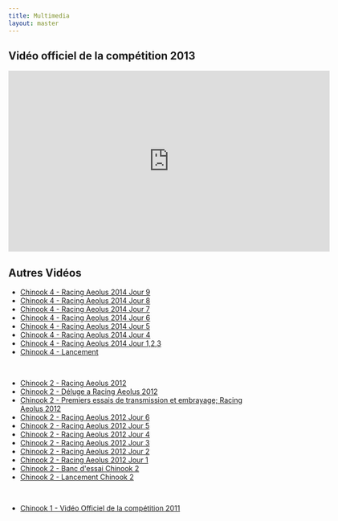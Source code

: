 ```yaml
---
title: Multimedia
layout: master
---
```


## Vidéo officiel de la compétition 2013

<div style="width:640px;margin:0 auto;">
  <!-- enlever allow fullscreen si vous copier de youtube (le fullscreen marche pareil, ça fuck juste pas) -->
  <iframe width="640" height="360" src="http://www.youtube.com/embed/B507yxnqjKI" frameborder="0" > </iframe>
</div>

## Autres Vidéos

- [Chinook 4 - Racing Aeolus 2014 Jour 9](https://www.youtu.be/STMsd2MvRAw)
- [Chinook 4 - Racing Aeolus 2014 Jour 8](https://www.youtube.com/watch?v=rXXIQrS2KW0)
- [Chinook 4 - Racing Aeolus 2014 Jour 7](https://www.youtube.com/watch?v=cTWXgBH2uKE)
- [Chinook 4 - Racing Aeolus 2014 Jour 6](https://www.youtube.com/watch?v=x77QZia7cAE)
- [Chinook 4 - Racing Aeolus 2014 Jour 5](https://www.youtube.com/watch?v=cqI0bNSAt8I)
- [Chinook 4 - Racing Aeolus 2014 Jour 4](https://www.youtube.com/watch?v=AlWiVT3gD-U)
- [Chinook 4 - Racing Aeolus 2014 Jour 1,2,3](https://www.youtube.com/watch?v=9PjzKy4_IUM)
- [Chinook 4 - Lancement](https://www.youtube.com/watch?v=lSbKpKfWgf4)

<br>

- [Chinook 2 - Racing Aeolus 2012](http://youtu.be/U2tygIzM7Fw)
- [Chinook 2 - Déluge a Racing Aeolus 2012](http://youtu.be/dAE95Y5__Ss)
- [Chinook 2 - Premiers essais de transmission et embrayage; Racing Aeolus 2012](http://youtu.be/JGRe0Wwn57E)
- [Chinook 2 - Racing Aeolus 2012 Jour 6](http://youtu.be/XXeyAKOYCKg)
- [Chinook 2 - Racing Aeolus 2012 Jour 5](http://youtu.be/hwER18Np_ew)
- [Chinook 2 - Racing Aeolus 2012 Jour 4](http://youtu.be/9U5o0Qq5bA8)
- [Chinook 2 - Racing Aeolus 2012 Jour 3](http://youtu.be/hogrq1OzTUA)
- [Chinook 2 - Racing Aeolus 2012 Jour 2](http://youtu.be/zsv2P3THhRM)
- [Chinook 2 - Racing Aeolus 2012 Jour 1](http://youtu.be/5vizd_T56ZY)
- [Chinook 2 - Banc d'essai Chinook 2](http://youtu.be/D8gRw9o4E8k)
- [Chinook 2 - Lancement Chinook 2](http://youtu.be/6CJJtvbwweQ)

<br>

- [Chinook 1 - Vidéo Officiel de la compétition 2011](http://youtu.be/epurS1_khqE)

